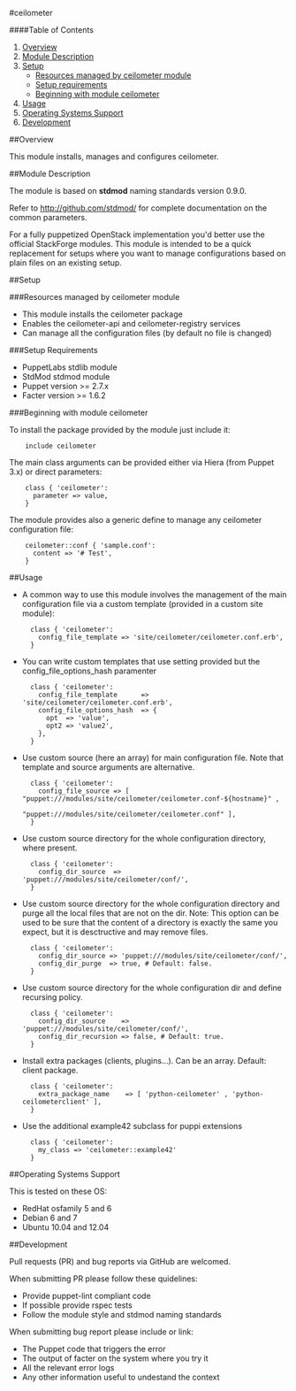 #ceilometer

####Table of Contents

1. [Overview](#overview)
2. [Module Description](#module-description)
3. [Setup](#setup)
    * [Resources managed by ceilometer module](#resources-managed-by-ceilometer-module)
    * [Setup requirements](#setup-requirements)
    * [Beginning with module ceilometer](#beginning-with-module-ceilometer)
4. [Usage](#usage)
5. [Operating Systems Support](#operating-systems-support)
6. [Development](#development)

##Overview

This module installs, manages and configures ceilometer.

##Module Description

The module is based on **stdmod** naming standards version 0.9.0.

Refer to http://github.com/stdmod/ for complete documentation on the common parameters.

For a fully puppetized OpenStack implementation you'd better use the official StackForge modules. This module is intended to be a quick replacement for setups where you want to manage configurations based on plain files on an existing setup.


##Setup

###Resources managed by ceilometer module
* This module installs the ceilometer package
* Enables the ceilometer-api and ceilometer-registry services
* Can manage all the configuration files (by default no file is changed)

###Setup Requirements
* PuppetLabs stdlib module
* StdMod stdmod module
* Puppet version >= 2.7.x
* Facter version >= 1.6.2

###Beginning with module ceilometer

To install the package provided by the module just include it:

        include ceilometer

The main class arguments can be provided either via Hiera (from Puppet 3.x) or direct parameters:

        class { 'ceilometer':
          parameter => value,
        }

The module provides also a generic define to manage any ceilometer configuration file:

        ceilometer::conf { 'sample.conf':
          content => '# Test',
        }


##Usage

* A common way to use this module involves the management of the main configuration file via a custom template (provided in a custom site module):

        class { 'ceilometer':
          config_file_template => 'site/ceilometer/ceilometer.conf.erb',
        }

* You can write custom templates that use setting provided but the config_file_options_hash paramenter

        class { 'ceilometer':
          config_file_template      => 'site/ceilometer/ceilometer.conf.erb',
          config_file_options_hash  => {
            opt  => 'value',
            opt2 => 'value2',
          },
        }

* Use custom source (here an array) for main configuration file. Note that template and source arguments are alternative.

        class { 'ceilometer':
          config_file_source => [ "puppet:///modules/site/ceilometer/ceilometer.conf-${hostname}" ,
                                  "puppet:///modules/site/ceilometer/ceilometer.conf" ],
        }


* Use custom source directory for the whole configuration directory, where present.

        class { 'ceilometer':
          config_dir_source  => 'puppet:///modules/site/ceilometer/conf/',
        }

* Use custom source directory for the whole configuration directory and purge all the local files that are not on the dir.
  Note: This option can be used to be sure that the content of a directory is exactly the same you expect, but it is desctructive and may remove files.

        class { 'ceilometer':
          config_dir_source => 'puppet:///modules/site/ceilometer/conf/',
          config_dir_purge  => true, # Default: false.
        }

* Use custom source directory for the whole configuration dir and define recursing policy.

        class { 'ceilometer':
          config_dir_source    => 'puppet:///modules/site/ceilometer/conf/',
          config_dir_recursion => false, # Default: true.
        }


* Install extra packages (clients, plugins...). Can be an array. Default: client package.

        class { 'ceilometer':
          extra_package_name    => [ 'python-ceilometer' , 'python-ceilometerclient' ],
        }


* Use the additional example42 subclass for puppi extensions

        class { 'ceilometer':
          my_class => 'ceilometer::example42'
        }

##Operating Systems Support

This is tested on these OS:
- RedHat osfamily 5 and 6
- Debian 6 and 7
- Ubuntu 10.04 and 12.04


##Development

Pull requests (PR) and bug reports via GitHub are welcomed.

When submitting PR please follow these quidelines:
- Provide puppet-lint compliant code
- If possible provide rspec tests
- Follow the module style and stdmod naming standards

When submitting bug report please include or link:
- The Puppet code that triggers the error
- The output of facter on the system where you try it
- All the relevant error logs
- Any other information useful to undestand the context
